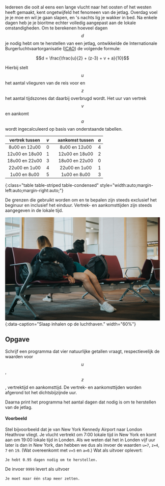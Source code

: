 Iedereen die ooit al eens een lange vlucht naar het oosten of het westen heeft gemaakt, kent ongetwijfeld het fenomeen van de jetlag. Overdag voel je je moe en wil je gaan slapen, en 's nachts lig je wakker in bed. Na enkele dagen heb je je bioritme echter volledig aangepast aan de lokale omstandigheden. Om te berekenen hoeveel dagen $$d$$ je nodig hebt om te herstellen van een jetlag, ontwikkelde de Internationale Burgerluchtvaartorganisatie (<a href="https://www.icao.int/Pages/default.aspx" target="_blanc">ICAO</a>) de volgende formule:

$$d = \frac{\frac{u}{2} + (z-3) + v + a}{10}$$

Hierbij stelt $$u$$ het aantal vlieguren van de reis voor en $$z$$ het aantal tijdszones dat daarbij overbrugd wordt. Het uur van vertrek $$v$$ en aankomt $$a$$ wordt ingecalculeerd op basis van onderstaande tabellen.

| vertrek tussen | $v$ | | aankomst tussen | $a$ |
|:--------:|:-----------:|--|:--------:|:-----------:|
| 8u00 en 12u00 | 0| | 8u00 en 12u00 | 4|
| 12u00 en 18u00 | 1 | | 12u00 en 18u00 | 2 |
| 18u00 en 22u00| 3 | | 18u00 en 22u00| 0 |
| 22u00 en 1u00 | 4 | | 22u00 en 1u00 | 1 |
| 1u00 en 8u00 | 5 | | 1u00 en 8u00 | 3 |
{:class="table table-striped table-condensed" style="width:auto;margin-left:auto;margin-right:auto;"}


De grenzen die gebruikt worden om en te bepalen zijn steeds exclusief het beginuur en inclusief het einduur. Vertrek- en aankomsttijden zijn steeds aangegeven in de lokale tijd.

![Slaap inhalen op de luchthaven.](media/joyce-romero.jpg "Foto door Joyce Romero op Unsplash."){:data-caption="Slaap inhalen op de luchthaven." width="60%"}

## Opgave
Schrijf een programma dat vier natuurlijke getallen vraagt, respectievelijk de waarden voor $$u$$, $$z$$, vertrektijd en aankomsttijd.  De vertrek- en aankomsttijden worden afgerond tot het dichtsbijzijnde uur.

Daarna print het programma het aantal dagen dat nodig is om te herstellen van de jetlag.

#### Voorbeeld
Stel bijvoorbeeld dat je van New York Kennedy Airport naar London Heathrow vliegt. Je vlucht vertrekt om 7:00 lokale tijd in New York en komt aan om 19:00 lokale tijd in Londen. Als we weten dat het in Londen vijf uur later is dan in New York, dan hebben we dus als invoer de waarden `u=7`, `z=4`, `7` en `19`. (Wat overeenkomt met `v=5` en `a=0`.)
Wat als uitvoer oplevert:
```
Je hebt 0.95 dagen nodig om te herstellen.
```

De invoer `9999` levert als uitvoer
```
Je moet maar één stap meer zetten.
```